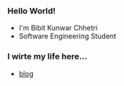 ### Hello World!
- I'm Bibit Kunwar Chhetri
- Software Engineering Student
### I wirte my life here...
- [blog](https://bibitchhetri.github.io/)
